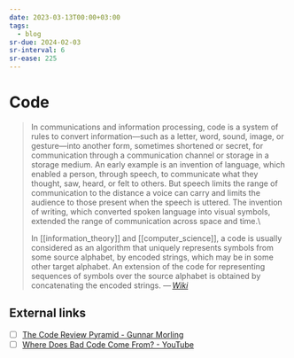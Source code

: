 ```yaml
---
date: 2023-03-13T00:00+03:00
tags:
  - blog
sr-due: 2024-02-03
sr-interval: 6
sr-ease: 225
---
```


# Code

> In communications and information processing, code is a system of rules to
> convert information—such as a letter, word, sound, image, or gesture—into
> another form, sometimes shortened or secret, for communication through a
> communication channel or storage in a storage medium. An early example is an
> invention of language, which enabled a person, through speech, to communicate
> what they thought, saw, heard, or felt to others. But speech limits the range
> of communication to the distance a voice can carry and limits the audience to
> those present when the speech is uttered. The invention of writing, which
> converted spoken language into visual symbols, extended the range of
> communication across space and time.\
>
> In [[information_theory]] and [[computer_science]], a code is usually
> considered as an algorithm that uniquely represents symbols from some source
> alphabet, by encoded strings, which may be in some other target alphabet. An
> extension of the code for representing sequences of symbols over the source
> alphabet is obtained by concatenating the encoded strings.
> — <cite>[Wiki](https://en.wikipedia.org/wiki/Code)</cite>

## External links

- [ ] [The Code Review Pyramid - Gunnar Morling](https://www.morling.dev/blog/the-code-review-pyramid/)
- [ ] [Where Does Bad Code Come From? - YouTube](https://www.youtube.com/watch?v=7YpFGkG-u1w)

